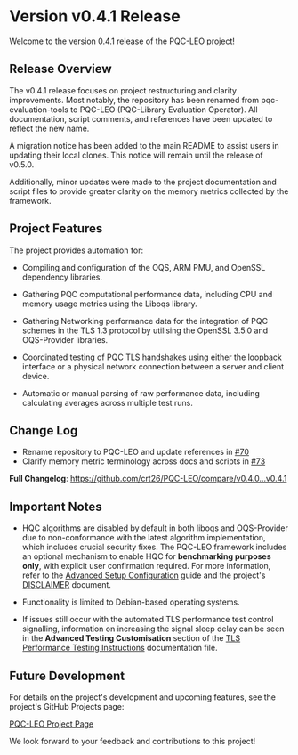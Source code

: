 # Version v0.4.1 Release
Welcome to the version 0.4.1 release of the PQC-LEO project!

##  Release Overview
The v0.4.1 release focuses on project restructuring and clarity improvements. Most notably, the repository has been renamed from pqc-evaluation-tools to PQC-LEO (PQC-Library Evaluation Operator). All documentation, script comments, and references have been updated to reflect the new name.

A migration notice has been added to the main README to assist users in updating their local clones. This notice will remain until the release of v0.5.0.

Additionally, minor updates were made to the project documentation and script files to provide greater clarity on the memory metrics collected by the framework.

## Project Features
The project provides automation for:

- Compiling and configuration of the OQS, ARM PMU, and OpenSSL dependency libraries.

- Gathering PQC computational performance data, including CPU and memory usage metrics using the Liboqs library.

- Gathering Networking performance data for the integration of PQC schemes in the TLS 1.3  protocol by utilising the OpenSSL 3.5.0 and OQS-Provider libraries.

- Coordinated testing of PQC TLS handshakes using either the loopback interface or a physical network connection between a server and client device.

- Automatic or manual parsing of raw performance data, including calculating averages across multiple test runs.

## Change Log 
* Rename repository to PQC-LEO and update references in [#70](https://github.com/crt26/PQC-LEO/pull/70)
* Clarify memory metric terminology across docs and scripts in [#73](https://github.com/crt26/PQC-LEO/pull/73)

**Full Changelog**: https://github.com/crt26/PQC-LEO/compare/v0.4.0...v0.4.1

## Important Notes

- HQC algorithms are disabled by default in both liboqs and OQS-Provider due to non-conformance with the latest algorithm implementation, which includes crucial security fixes. The PQC-LEO framework includes an optional mechanism to enable HQC for **benchmarking purposes only**, with explicit user confirmation required. For more information, refer to the [Advanced Setup Configuration](docs/advanced_setup_configuration.md) guide and the project's [DISCLAIMER](./DISCLAIMER.md) document.

- Functionality is limited to Debian-based operating systems.

- If issues still occur with the automated TLS performance test control signalling, information on increasing the signal sleep delay can be seen in the **Advanced Testing Customisation** section of the [TLS Performance Testing Instructions](docs/testing_tools_usage/tls_performance_testing.md) documentation file.
  
## Future Development
For details on the project's development and upcoming features, see the project's GitHub Projects page:

[PQC-LEO Project Page](https://github.com/users/crt26/projects/2)

We look forward to your feedback and contributions to this project!
